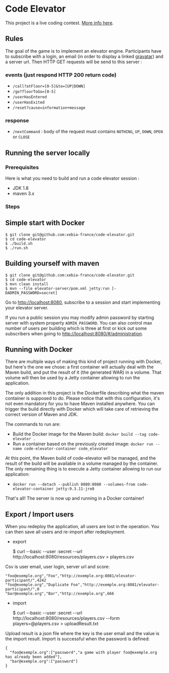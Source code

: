 # Code Elevator

This project is a live coding contest. [More info here](http://xebia-france.github.io/code-elevator).

## Rules

The goal of the game is to implement an elevator engine. Participants have to subscribe with a login, an email (in order
to display a linked [gravatar](http://www.gravatar.com)) and a server url. Then HTTP GET requests will be send to this
server :

### events (just respond HTTP 200 return code)

- `/call?atFloor=[0-5]&to=[UP|DOWN]`
- `/go?floorToGo=[0-5]`
- `/userHasEntered`
- `/userHasExited`
- `/reset?cause=information+message`

### response

- `/nextCommand` : body of the request must contains `NOTHING`, `UP`, `DOWN`, `OPEN` or `CLOSE`

## Running the server locally

### Prerequisites

Here is what you need to build and run a code elevator session :

- JDK 1.8
- maven 3.x

### Steps

## Simple start with Docker

    $ git clone git@github.com:xebia-france/code-elevator.git
    $ cd code-elevator
    $ ./build.sh
    $ ./run.sh

## Building yourself with maven

    $ git clone git@github.com:xebia-france/code-elevator.git
    $ cd code-elevator
    $ mvn clean install
    $ mvn --file elevator-server/pom.xml jetty:run [-DADMIN_PASSWORD=secret]

Go to [http://localhost:8080](http://localhost:8080), subscribe to a session and start implementing your elevator
server.

If you run a public session you may modify admin password by starting server with system property `ADMIN_PASSWORD`. You
can also control max number of users per building which is three at first or kick out some subscribers when going to
[http://localhost:8080/#/administration](http://localhost:8080/#/administration).

## Running with Docker

There are multiple ways of making this kind of project running with Docker, but here's the one we chose: a first
container will actually deal with the Maven build, and put the result of it (the generated WAR) in a volume. That volume
will then be used by a Jetty container allowing to run the application.

The only addition in this project is the Dockerfile describing what the maven container is supposed to do. Please notice
that with this configuration, it's not even mandatory for you to have Maven installed anywhere. You can trigger the
build directly with Docker which will take care of retrieving the correct version of Maven and JDK.

The commands to run are:

- Build the Docker image for the Maven build: `docker build --tag code-elevator .`
- Run a container based on the previously created image: `docker run --name code-elevator-container code_elevator`

At this point, the Maven build of code-elevator will be managed, and the result of the build will be available in a
volume managed by the container. The only remaining thing is to execute a Jetty container allowing to run our
application:

- `docker run --detach --publish 8080:8080 --volumes-from code-elevator-container jetty:9.3.11-jre8`

That's all! The server is now up and running in a Docker container!

## Export / Import users

When you redeploy the application, all users are lost in the operation. You can then save all users and re-import after
redeployment.

- export


    $ curl --basic --user :secret --url http://localhost:8080/resources/players.csv > players.csv

Csv is user email, user login, server url and score:

    "foo@exemple.org","Foo","http://exemple.org:8081/elevator-participant/",4242
    "foo@exemple.org","Duplicate Foo","http://exemple.org:8081/elevator-participant/",0
    "bar@exemple.org","Bar","http://exemple.org",666

- import


    $ curl --basic --user :secret --url http://localhost:8080/resources/players.csv --form players=@players.csv > uploadResult.txt

Upload result is a json file where the key is the user email and the value is the import result. Import is successful
when the password is defined:

    {
      "foo@exemple.org":["password","a game with player foo@exemple.org has already been added"],
      "bar@exemple.org":["password"]
    }
